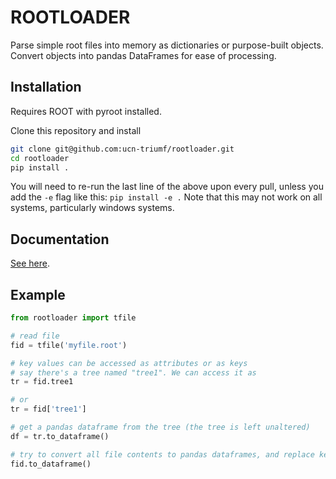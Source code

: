 # ROOTLOADER

Parse simple root files into memory as dictionaries or purpose-built objects. Convert objects into pandas DataFrames for ease of processing.

## Installation

Requires ROOT with pyroot installed.

Clone this repository and install

```bash
git clone git@github.com:ucn-triumf/rootloader.git
cd rootloader
pip install .
```

You will need to re-run the last line of the above upon every pull, unless you add the `-e` flag like this: `pip install -e .`
Note that this may not work on all systems, particularly windows systems.

## Documentation

[See here](docs/README.md).

## Example

```python
from rootloader import tfile

# read file
fid = tfile('myfile.root')

# key values can be accessed as attributes or as keys
# say there's a tree named "tree1". We can access it as
tr = fid.tree1

# or
tr = fid['tree1']

# get a pandas dataframe from the tree (the tree is left unaltered)
df = tr.to_dataframe()

# try to convert all file contents to pandas dataframes, and replace keys with these dataframes
fid.to_dataframe()
```